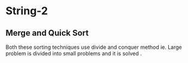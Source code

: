 # String-2

## Merge and Quick Sort 

Both these sorting techniques use divide and conquer method ie. Large problem is divided into small problems and it is solved .

